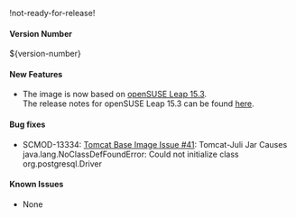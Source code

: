 !not-ready-for-release!

#### Version Number
${version-number}

#### New Features
- The image is now based on [openSUSE Leap 15.3](https://en.opensuse.org/Portal:15.3).  
The release notes for openSUSE Leap 15.3 can be found [here](https://doc.opensuse.org/release-notes/x86_64/openSUSE/Leap/15.3/).

#### Bug fixes
 - SCMOD-13334: [Tomcat Base Image Issue #41](https://github.com/CAFapi/opensuse-tomcat-image/issues/41): Tomcat-Juli Jar Causes java.lang.NoClassDefFoundError: Could not initialize class org.postgresql.Driver

#### Known Issues
- None
